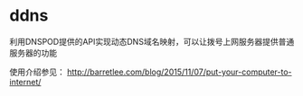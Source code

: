 ddns
====
利用DNSPOD提供的API实现动态DNS域名映射，可以让拨号上网服务器提供普通服务器的功能

使用介绍参见：
http://barretlee.com/blog/2015/11/07/put-your-computer-to-internet/
